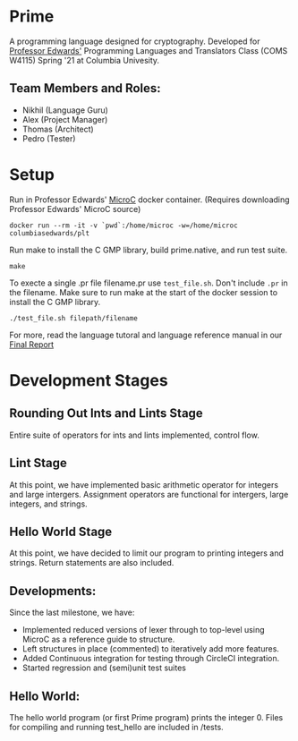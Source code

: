 # Prime
A programming language designed for cryptography. Developed for [Professor Edwards'](http://www.cs.columbia.edu/~sedwards/) Programming Languages and Translators Class (COMS W4115) Spring '21 at Columbia Univesity. 

## Team Members and Roles:
- Nikhil (Language Guru)
- Alex (Project Manager)
- Thomas (Architect)
- Pedro (Tester)

# Setup
Run in Professor Edwards' [MicroC](http://www.cs.columbia.edu/~sedwards/classes/2021/4115-spring/microc.tar.gz) docker container. (Requires downloading Professor Edwards' MicroC source)
```
docker run --rm -it -v `pwd`:/home/microc -w=/home/microc columbiasedwards/plt
```
Run make to install the C GMP library, build prime.native, and run test suite.
```
make
```
To execte a single .pr file filename.pr use `test_file.sh`. Don't include  `.pr` in the filename. Make sure to run make at the start of the docker session to install the C GMP library.
```
./test_file.sh filepath/filename
```
For more, read the language tutoral and language reference manual in our [Final Report](http://www.cs.columbia.edu/~sedwards/classes/2021/4115-spring/reports/PRIME.pdf)

# Development Stages

## Rounding Out Ints and Lints Stage
Entire suite of operators for ints and lints implemented, control flow.

## Lint Stage
At this point, we have implemented basic arithmetic operator for integers and large intergers. Assignment operators are functional for intergers, large integers, and strings.

## Hello World Stage
At this point, we have decided to limit our program to printing integers and strings. 
Return statements are also included.

## Developments:
Since the last milestone, we have: 
- Implemented reduced versions of lexer through to top-level using MicroC as a reference guide to structure.
- Left structures in place (commented) to iteratively add more features.
- Added Continuous integration for testing through CircleCI integration.
- Started regression and (semi)unit test suites

## Hello World:
The hello world program (or first Prime program) prints the integer 0. Files for compiling and running test_hello are included in /tests.
